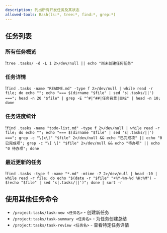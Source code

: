 ```yaml
---
description: 列出所有开发任务及其状态
allowed-tools: Bash(ls:*, tree:*, find:*, grep:*)
---
```


## 任务列表

### 所有任务概览

!`tree .tasks/ -d -L 1 2>/dev/null || echo "尚未创建任何任务"`

### 任务详情

!`find .tasks -name "README.md" -type f 2>/dev/null | while read -r file; do echo ""; echo "=== $(dirname "$file" | sed 's|.tasks/||') ==="; head -n 20 "$file" | grep -E "^#|^##|任务背景|目标" | head -n 10; done`

### 任务进度统计

!`find .tasks -name "todo-list.md" -type f 2>/dev/null | while read -r file; do echo ""; echo "=== $(dirname "$file" | sed 's|.tasks/||') ==="; grep -c "\[x\]" "$file" 2>/dev/null && echo "已完成项" || echo "0 已完成项"; grep -c "\[ \]" "$file" 2>/dev/null && echo "待办项" || echo "0 待办项"; done`

### 最近更新的任务

!`find .tasks -type f -name "*.md" -mtime -7 2>/dev/null | head -10 | while read -r file; do echo "$(date -r "$file" "+%Y-%m-%d %H:%M") - $(echo "$file" | sed 's|.tasks/||')"; done | sort -r`

## 使用其他任务命令

- `/project:tasks/task-new <任务名>` - 创建新任务
- `/project:tasks/task-summary <任务名>` - 为任务创建总结
- `/project:tasks/task-review <任务名>` - 查看特定任务详情